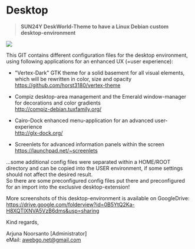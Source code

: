 # Desktop
>**SUN24Y DeskWorld-Theme to have a Linux Debian custom desktop-environment**  
  
![](https://docs.google.com/uc?export=download&id=0B5YtQ2Ka-H8XN0lSMFptYkdsZXc)  
  
This GIT contains different configuration files for the desktop environment, using following applications for an enhanced UX (=user experience):  
  
+ "Vertex-Dark" GTK theme for a solid basement for all visual elements, which will be rewritten in color, size and opacity  
https://github.com/horst3180/vertex-theme  
   
+ Compiz desktop-area management and the Emerald window-manager for decorations and color gradients  
http://compiz-debian.tuxfamily.org/
  
+ Cairo-Dock enhanced menu-application for an advanced user-experience  
http://glx-dock.org/
  
+ Screenlets for advanced information panels within the screen  
https://launchpad.net/~screenlets  
  
...some additional config files were separated within a HOME/ROOT directory and can be copied into the USER environment, if some settings should not affect the desired result.  
So there are some preconfigured config files put there and preconfigured for an import into the exclusive desktop-extension!  
    
  
More screenshots of this desktop-environment is available on GoogleDrive:  
https://drive.google.com/folderview?id=0B5YtQ2Ka-H8XQTlXNVA5VzB6dms&usp=sharing  
  
  
Kind regards,  
  
Arjuna Noorsanto [Administrator]  
eMail: <awebgo.net@gmail.com>  
